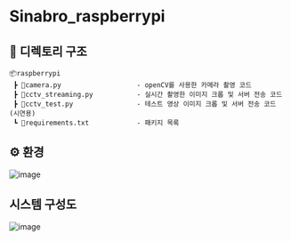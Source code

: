 # Sinabro_raspberrypi

## 📁 디렉토리 구조
```
📦raspberrypi  
 ┣ 📜camera.py                   - openCV를 사용한 카메라 촬영 코드
 ┣ 📜cctv_streaming.py           - 실시간 촬영한 이미지 크롭 및 서버 전송 코드
 ┣ 📜cctv_test.py                - 테스트 영상 이미지 크롭 및 서버 전송 코드 (시연용)
 ┗ 📜requirements.txt            - 패키지 목록
```

## ⚙ 환경
![image](https://github.com/OSS-Sinabro/Sinabro_Raspberrypi/assets/113533845/5637d8e2-99f3-44f5-b124-0042f6e22a6b)

## 시스템 구성도
![image](https://github.com/OSS-Sinabro/Sinabro_Raspberrypi/assets/113533845/c161c7a1-0c9a-477c-b1a7-75263ad91119)

